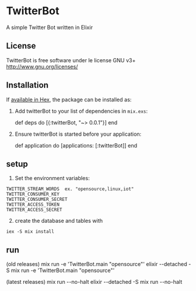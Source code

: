 # TwitterBot

A simple Twitter Bot written in Elixir

## License
TwitterBot is free software under le license GNU v3+
http://www.gnu.org/licenses/

## Installation

If [available in Hex](https://hex.pm/docs/publish), the package can be installed as:

  1. Add twitterBot to your list of dependencies in `mix.exs`:

        def deps do
          [{:twitterBot, "~> 0.0.1"}]
        end

  2. Ensure twitterBot is started before your application:

        def application do
          [applications: [:twitterBot]]
        end

## setup

  1. Set the environment variables:
  
    TWITTER_STREAM_WORDS  ex. "opensource,linux,iot"
    TWITTER_CONSUMER_KEY
    TWITTER_CONSUMER_SECRET
    TWITTER_ACCESS_TOKEN
    TWITTER_ACCESS_SECRET
  
  2. create the database and tables with

    iex -S mix install

## run

 (old releases) 
  mix run -e 'TwitterBot.main "opensource"'
  elixir --detached -S mix run -e 'TwitterBot.main "opensource"'

  (latest releases)
  mix run --no-halt
  elixir --detached -S mix run --no-halt

